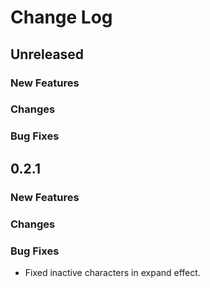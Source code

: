 # Change Log

## Unreleased

### New Features

### Changes

### Bug Fixes

## 0.2.1

### New Features

### Changes

### Bug Fixes
* Fixed inactive characters in expand effect.
